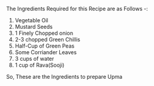The Ingredients Required for this Recipe are as Follows -: 
1) Vegetable Oil 
2) Mustard Seeds
3) 1 Finely Chopped onion 
4) 2-3 chopped Green Chillis 
5) Half-Cup of Green Peas
6) Some Corriander Leaves 
7) 3 cups of water 
8) 1 cup of Rava(Sooji)

So, These are the Ingredients to prepare Upma 